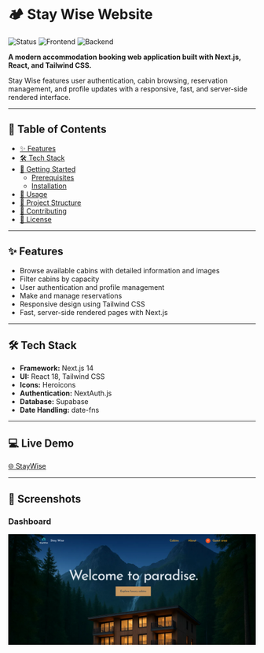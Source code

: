# 🏕️ Stay Wise Website

![Status](https://img.shields.io/badge/status-in%20development-yellow)
![Frontend](https://img.shields.io/badge/frontend-Next.js%20%2B%20React-blue)
![Backend](https://img.shields.io/badge/backend-Supabase-green)

**A modern accommodation booking web application built with Next.js, React, and Tailwind CSS.**

Stay Wise features user authentication, cabin browsing, reservation management, and profile updates with a responsive, fast, and server-side rendered interface.

---

## 📖 Table of Contents

- [✨ Features](#-features)
- [🛠️ Tech Stack](#-tech-stack)
- [🚀 Getting Started](#-getting-started)
  - [Prerequisites](#prerequisites)
  - [Installation](#installation)
- [🎯 Usage](#-usage)
- [📂 Project Structure](#-project-structure)
- [🤝 Contributing](#-contributing)
- [📄 License](#-license)

---

## ✨ Features

- Browse available cabins with detailed information and images
- Filter cabins by capacity
- User authentication and profile management
- Make and manage reservations
- Responsive design using Tailwind CSS
- Fast, server-side rendered pages with Next.js

---

## 🛠️ Tech Stack

- **Framework:** Next.js 14
- **UI:** React 18, Tailwind CSS
- **Icons:** Heroicons
- **Authentication:** NextAuth.js
- **Database:** Supabase
- **Date Handling:** date-fns

---

## 💻 Live Demo

[🌐 StayWise](https://stay-wise-website.vercel.app/)

---

## 📸 Screenshots

### Dashboard

![Screenshot](./public/Screenshot.png)
